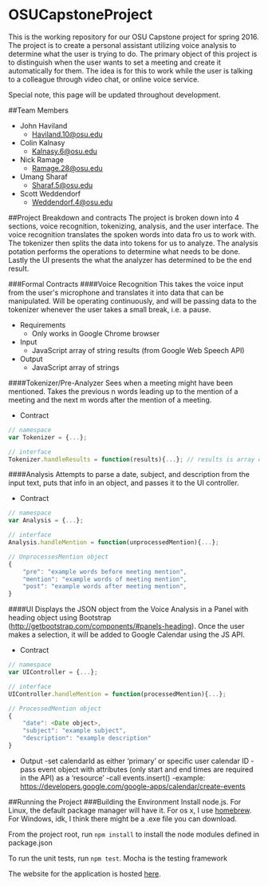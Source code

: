 # OSUCapstoneProject
This is the working repository for our OSU Capstone project for spring 2016. The project is to create a personal assistant utilizing voice analysis to determine what the user is trying to do. The primary object of this project is to distinguish when the user wants to set a meeting and create it automatically for them. The idea is for this to work while the user is talking to a colleague through video chat, or online voice service.

Special note, this page will be updated throughout development.

##Team Members
- John Haviland
  - Haviland.10@osu.edu
- Colin Kalnasy
  - Kalnasy.6@osu.edu
- Nick Ramage
  - Ramage.28@osu.edu
- Umang Sharaf
  - Sharaf.5@osu.edu
- Scott Weddendorf
  - Weddendorf.4@osu.edu

##Project Breakdown and contracts
The project is broken down into 4 sections, voice recognition, tokenizing, analysis, and the user interface. The voice recognition translates the spoken words into data fro us to work with. The tokenizer then splits the data into tokens for us to analyze. The analysis potation performs the operations to determine what needs to be done. Lastly the UI presents the what the analyzer has determined to be the end result.

###Formal Contracts
####Voice Recognition
This takes the voice input from the user's microphone and translates it into data that can be manipulated. Will be operating continuously, and will be passing data to the tokenizer whenever the user takes a small break, i.e. a pause.
- Requirements
  - Only works in Google Chrome browser
- Input
  - JavaScript array of string results (from Google Web Speech API)
- Output
  - JavaScript array of strings

####Tokenizer/Pre-Analyzer
Sees when a meeting might have been mentioned. Takes the previous n words leading up to the mention of a meeting and the next m words after the mention of a meeting.
- Contract
```javascript
// namespace
var Tokenizer = {...};

// interface
Tokenizer.handleResults = function(results){...}; // results is array of strings
```

####Analysis
Attempts to parse a date, subject, and description from the input text, puts that info in an object, and passes it to the UI controller.
- Contract
```javascript
// namespace
var Analysis = {...};

// interface
Analysis.handleMention = function(unprocessedMention){...};

// UnprocessesMention object
{
	"pre": "example words before meeting mention",
	"mention": "example words of meeting mention",
	"post": "example words after meeting mention",
}
```

####UI
Displays the JSON object from the Voice Analysis in a Panel with heading object using Bootstrap (http://getbootstrap.com/components/#panels-heading). Once the user makes a selection, it will be added to Google Calendar using the JS API.
- Contract
```javascript
// namespace
var UIController = {...};

// interface
UIController.handleMention = function(processedMention){...};

// ProcessedMention object
{
	"date": <Date object>,
	"subject": "example subject",
	"description": "example description"
}
```

- Output
	-set calendarId as either ‘primary’ or specific user calendar ID
	-pass event object with attributes (only start and end times are required in the API) as a ‘resource’
	-call events.insert()
	-example: https://developers.google.com/google-apps/calendar/create-events


##Running the Project
###Building the Environment
Install node.js. For Linux, the default package manager will have it. For os x, I use [homebrew](http://brew.sh/). For Windows, idk, I think there might be a .exe file you can download.

From the project root, run `npm install` to install the node modules defined in package.json

To run the unit tests, run `npm test`. Mocha is the testing framework

The website for the application is hosted [here](http://meeting-assistant.mybluemix.net/).
